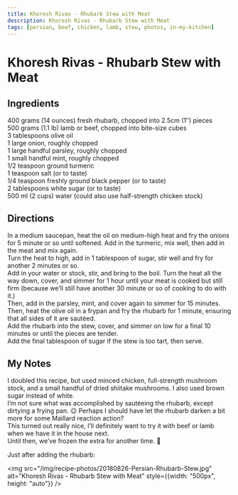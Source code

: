```yaml
---
title: Khoresh Rivas - Rhubarb Stew with Meat
description: Khoresh Rivas - Rhubarb Stew with Meat
tags: [persian, beef, chicken, lamb, stew, photos, in-my-kitchen]
---
```


# Khoresh Rivas - Rhubarb Stew with Meat

## Ingredients
400 grams (14 ounces) fresh rhubarb, chopped into 2.5cm (1″) pieces  
500 grams (1.1 lb) lamb or beef, chopped into bite-size cubes  
3 tablespoons olive oil  
1 large onion, roughly chopped  
1 large handful parsley, roughly chopped  
1 small handful mint, roughly chopped  
1/2 teaspoon ground turmeric  
1 teaspoon salt (or to taste)  
1/4 teaspoon freshly ground black pepper (or to taste)  
2 tablespoons white sugar (or to taste)  
500 ml (2 cups) water (could also use half-strength chicken stock)

## Directions
In a medium saucepan, heat the oil on medium-high heat and fry the onions for 5 minute or so until softened. Add in the turmeric, mix well, then add in the meat and mix again.  
Turn the heat to high, add in 1 tablespoon of sugar, stir well and fry for another 2 minutes or so.  
Add in your water or stock, stir, and bring to the boil. Turn the heat all the way down, cover, and simmer for 1 hour until your meat is cooked but still firm (because we’ll still have another 30 minute or so of cooking to do with it.)  
Then, add in the parsley, mint, and cover again to simmer for 15 minutes.  
Then, heat the olive oil in a frypan and fry the rhubarb for 1 minute, ensuring that all sides of it are sautéed.  
Add the rhubarb into the stew, cover, and simmer on low for a final 10 minutes or until the pieces are tender.  
Add the final tablespoon of sugar if the stew is too tart, then serve.

## My Notes
I doubled this recipe, but used minced chicken, full-strength mushroom stock, and a small handful of dried shiitake mushrooms. I also used brown sugar instead of white.  
I’m not sure what was accomplished by sautéeing the rhubarb, except dirtying a frying pan. 😉 Perhaps I should have let the rhubarb darken a bit more for some Maillard reaction action?  
This turned out really nice, I’ll definitely want to try it with beef or lamb when we have it in the house next.  
Until then, we’ve frozen the extra for another time. 🙂

Just after adding the rhubarb:

<img src="/img/recipe-photos/20180826-Persian-Rhubarb-Stew.jpg" alt="Khoresh Rivas - Rhubarb Stew with Meat" style={{width: "500px", height: "auto"}} />